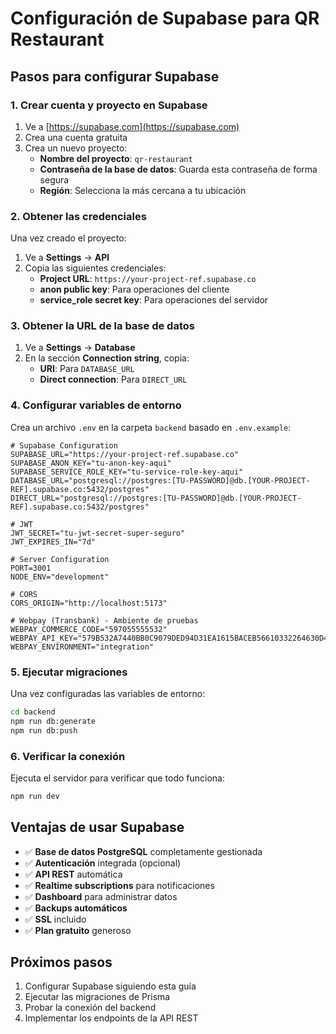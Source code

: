 # Configuración de Supabase para QR Restaurant

## Pasos para configurar Supabase

### 1. Crear cuenta y proyecto en Supabase

1. Ve a [https://supabase.com](https://supabase.com)
2. Crea una cuenta gratuita
3. Crea un nuevo proyecto:
   - **Nombre del proyecto**: `qr-restaurant`
   - **Contraseña de la base de datos**: Guarda esta contraseña de forma segura
   - **Región**: Selecciona la más cercana a tu ubicación

### 2. Obtener las credenciales

Una vez creado el proyecto:

1. Ve a **Settings** → **API**
2. Copia las siguientes credenciales:
   - **Project URL**: `https://your-project-ref.supabase.co`
   - **anon public key**: Para operaciones del cliente
   - **service_role secret key**: Para operaciones del servidor

### 3. Obtener la URL de la base de datos

1. Ve a **Settings** → **Database**
2. En la sección **Connection string**, copia:
   - **URI**: Para `DATABASE_URL`
   - **Direct connection**: Para `DIRECT_URL`

### 4. Configurar variables de entorno

Crea un archivo `.env` en la carpeta `backend` basado en `.env.example`:

```env
# Supabase Configuration
SUPABASE_URL="https://your-project-ref.supabase.co"
SUPABASE_ANON_KEY="tu-anon-key-aqui"
SUPABASE_SERVICE_ROLE_KEY="tu-service-role-key-aqui"
DATABASE_URL="postgresql://postgres:[TU-PASSWORD]@db.[YOUR-PROJECT-REF].supabase.co:5432/postgres"
DIRECT_URL="postgresql://postgres:[TU-PASSWORD]@db.[YOUR-PROJECT-REF].supabase.co:5432/postgres"

# JWT
JWT_SECRET="tu-jwt-secret-super-seguro"
JWT_EXPIRES_IN="7d"

# Server Configuration
PORT=3001
NODE_ENV="development"

# CORS
CORS_ORIGIN="http://localhost:5173"

# Webpay (Transbank) - Ambiente de pruebas
WEBPAY_COMMERCE_CODE="597055555532"
WEBPAY_API_KEY="579B532A7440BB0C9079DED94D31EA1615BACEB56610332264630D42D0A36B1C"
WEBPAY_ENVIRONMENT="integration"
```

### 5. Ejecutar migraciones

Una vez configuradas las variables de entorno:

```bash
cd backend
npm run db:generate
npm run db:push
```

### 6. Verificar la conexión

Ejecuta el servidor para verificar que todo funciona:

```bash
npm run dev
```

## Ventajas de usar Supabase

- ✅ **Base de datos PostgreSQL** completamente gestionada
- ✅ **Autenticación** integrada (opcional)
- ✅ **API REST** automática
- ✅ **Realtime subscriptions** para notificaciones
- ✅ **Dashboard** para administrar datos
- ✅ **Backups automáticos**
- ✅ **SSL** incluido
- ✅ **Plan gratuito** generoso

## Próximos pasos

1. Configurar Supabase siguiendo esta guía
2. Ejecutar las migraciones de Prisma
3. Probar la conexión del backend
4. Implementar los endpoints de la API REST